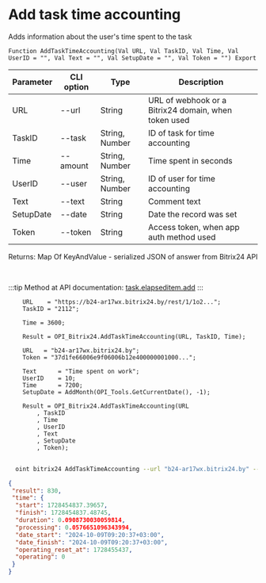 ﻿---
sidebar_position: 1
---

# Add task time accounting
 Adds information about the user's time spent to the task



`Function AddTaskTimeAccounting(Val URL, Val TaskID, Val Time, Val UserID = "", Val Text = "", Val SetupDate = "", Val Token = "") Export`

  | Parameter | CLI option | Type | Description |
  |-|-|-|-|
  | URL | --url | String | URL of webhook or a Bitrix24 domain, when token used |
  | TaskID | --task | String, Number | ID of task for time accounting |
  | Time | --amount | String, Number | Time spent in seconds |
  | UserID | --user | String, Number | ID of user for time accounting |
  | Text | --text | String | Comment text |
  | SetupDate | --date | String | Date the record was set |
  | Token | --token | String | Access token, when app auth method used |

  
  Returns:  Map Of KeyAndValue - serialized JSON of answer from Bitrix24 API

<br/>

:::tip
Method at API documentation: [task.elapseditem.add](https://dev.1c-bitrix.ru/rest_help/tasks/task/elapseditem/add.php)
:::
<br/>


```bsl title="Code example"
    URL    = "https://b24-ar17wx.bitrix24.by/rest/1/1o2...";
    TaskID = "2112";

    Time = 3600;

    Result = OPI_Bitrix24.AddTaskTimeAccounting(URL, TaskID, Time);

    URL   = "b24-ar17wx.bitrix24.by";
    Token = "37d1fe66006e9f06006b12e400000001000...";

    Text      = "Time spent on work";
    UserID    = 10;
    Time      = 7200;
    SetupDate = AddMonth(OPI_Tools.GetCurrentDate(), -1);

    Result = OPI_Bitrix24.AddTaskTimeAccounting(URL
        , TaskID
        , Time
        , UserID
        , Text
        , SetupDate
        , Token);
```



```sh title="CLI command example"
    
  oint bitrix24 AddTaskTimeAccounting --url "b24-ar17wx.bitrix24.by" --task "1088" --amount "7200" --user "10" --text "Time spent on work" --date %date% --token "fe3fa966006e9f06006b12e400000001000..."

```

```json title="Result"
{
 "result": 830,
 "time": {
  "start": 1728454837.39657,
  "finish": 1728454837.48745,
  "duration": 0.0908730030059814,
  "processing": 0.0576651096343994,
  "date_start": "2024-10-09T09:20:37+03:00",
  "date_finish": "2024-10-09T09:20:37+03:00",
  "operating_reset_at": 1728455437,
  "operating": 0
 }
}
```
